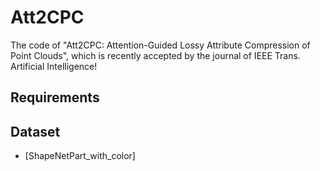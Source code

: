 # Att2CPC
The code of "Att2CPC: Attention-Guided Lossy Attribute Compression of Point Clouds", which is recently accepted by the journal of IEEE Trans. Artificial Intelligence!

## Requirements


## Dataset
- [ShapeNetPart_with_color] 
 


